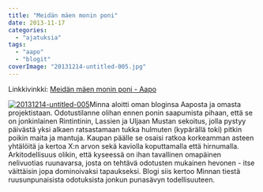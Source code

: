 ```yaml
---
title: "Meidän mäen monin poni"
date: 2013-11-17
categories: 
  - "ajatuksia"
tags: 
  - "aapo"
  - "blogit"
coverImage: "20131214-untitled-005.jpg"
---
```


Linkkivinkki: [Meidän mäen monin poni - Aapo](http://moninponinaapo.blogspot.fi/)

[![20131214-untitled-005](images/20131214-untitled-005-300x208.jpg)](https://jagster.eksis.one/wp-content/uploads/20131214-untitled-005.jpg)Minna aloitti oman bloginsa Aaposta ja omasta projektistaan. Odotustilanne olihan ennen ponin saapumista pihaan, että se on jonkinlainen Rintintinin, Lassien ja Uljaan Mustan sekoitus, jolla pystyy päivästä yksi alkaen ratsastamaan tukka hulmuten (kypärällä toki) pitkin poikin maita ja mantuja. Kaupan päälle se osaisi ratkoa korkeamman asteen yhtälöitä ja kertoa X:n arvon sekä kaviolla koputtamalla että hirnumalla. Arkitodellisuus olikin, että kyseessä on ihan tavallinen omapäinen nelivuotias ruunavarsa, josta on tehtävä odotusten mukainen hevonen - itse väittäisin jopa dominoivaksi tapaukseksi. Blogi siis kertoo Minnan tiestä ruusunpunaisista odotuksista jonkun punasävyn todellisuuteen.
